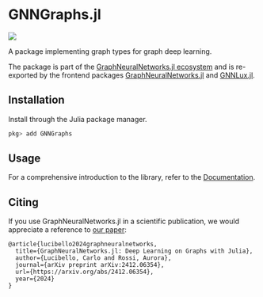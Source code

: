 # GNNGraphs.jl

[![](https://img.shields.io/badge/docs-stable-blue.svg)](https://juliagraphs.org/GraphNeuralNetworks.jl/docs/GraphNeuralNetworks.jl/)

A package implementing graph types for graph deep learning. 

The package is part of the [GraphNeuralNetworks.jl ecosystem](https://github.com/JuliaGraphs/GraphNeuralNetworks.jl) and is re-exported by the frontend packages [GraphNeuralNetworks.jl](https://juliagraphs.org/GraphNeuralNetworks.jl/docs/GraphNeuralNetworks.jl/) and [GNNLux.jl](https://juliagraphs.org/GraphNeuralNetworks.jl/docs/GNNLux.jl/).

## Installation

Install through the Julia package manager.

```julia
pkg> add GNNGraphs
```

## Usage

For a comprehensive introduction to the library, refer to the [Documentation](https://juliagraphs.org/GraphNeuralNetworks.jl/docs/GNNGraphs.jl/).


## Citing

If you use GraphNeuralNetworks.jl in a scientific publication, we would appreciate a reference
to [our paper](https://arxiv.org/abs/2412.06354):

```
@article{lucibello2024graphneuralnetworks,
  title={GraphNeuralNetworks.jl: Deep Learning on Graphs with Julia},
  author={Lucibello, Carlo and Rossi, Aurora},
  journal={arXiv preprint arXiv:2412.06354},
  url={https://arxiv.org/abs/2412.06354},
  year={2024}
}
```

